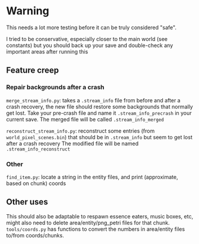 # Warning
This needs a lot more testing before it can be truly considered "safe".

I tried to be conservative, especially closer to the main world (see constants) but you should back up your save and double-check any important areas after running this

## Feature creep

### Repair backgrounds after a crash
`merge_stream_info.py`: takes a `.stream_info` file from before and after a crash recovery, the new file should restore some backgrounds that normally get lost.
Take your pre-crash file and name it `.stream_info_precrash` in your current save.  The merged file will be called `.stream_info_merged`

`reconstruct_stream_info.py`: reconstruct some entries (from `world_pixel_scenes.bin`) that should be in `.stream_info` but seem to get lost after a crash recovery
The modified file will be named `.stream_info_reconstruct`

### Other
`find_item.py`: locate a string in the entity files, and print (approximate, based on chunk) coords

## Other uses
This should also be adaptable to respawn essence eaters, music boxes, etc, might also need to delete area/entity/png_petri files for that chunk.
`tools/coords.py` has functions to convert the numbers in area/entity files to/from coords/chunks.